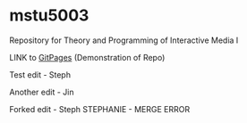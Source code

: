 # mstu5003
Repository for Theory and Programming of Interactive Media I

LINK to [GitPages](https://jmk2142.github.io/mstu5003/) (Demonstration of Repo)

Test edit - Steph

Another edit - Jin

Forked edit - Steph
STEPHANIE - MERGE ERROR